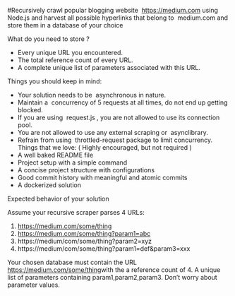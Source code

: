 
#Recursively​ crawl popular blogging website ​ https://medium.com​ using Node.js and harvest all possible hyperlinks that belong to ​ medium.com​ and store them in a database of your choice 

What do you need to store ?
* Every unique URL you encountered.
* The total reference count of every URL.
* A complete unique list of parameters associated with this URL.

Things you should keep in mind:
* Your solution needs to be ​ asynchronous​ in nature.
* Maintain a ​ concurrency of 5 requests​ at all times, do not end up getting blocked.
* If you are using ​ request.js​ , you are not allowed to use its connection pool.
* You are not allowed to use any external scraping or ​ async​ library.
* Refrain from using ​ throttled-request​ package to limit concurrency.
Things that we love:​ ( Highly encouraged, but not required )
* A well baked README file
* Project setup with a simple command
* A concise project structure with configurations
* Good commit history with meaningful and atomic commits
* A dockerized solution

Expected behavior of your solution

Assume your recursive scraper parses 4 URLs:
1. https://medium.com/some/thing
2. https://medium.com/some/thing?param1=abc
3. https://medium/com/some/thing?param2=xyz
4. https://medium/com/some/thing?param1=def&param3=xxx

Your chosen database must contain the URL ​ https://medium.com/some/thing​ with the a
reference count​ of 4. A unique list of parameters containing ​ param1,param2,param3.​ Don’t
worry about parameter values.